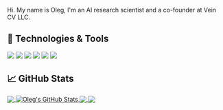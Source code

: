 

Hi. My name is Oleg, I'm an AI research scientist and a co-founder at Vein CV LLC. 

## 🔧 Technologies & Tools
![](https://img.shields.io/badge/OS-Linux-informational?style=flat&logo=linux&logoColor=white&color=2bbc8a)
![](https://img.shields.io/badge/Code-Python-informational?style=flat&logo=python&logoColor=white&color=2bbc8a)
![](https://img.shields.io/badge/Code-JavaScript-informational?style=flat&logo=javascript&logoColor=white&color=2bbc8a)
![](https://img.shields.io/badge/C++-Solutions-blue?style=flat&logo=c++&logoColor=white&color=2bbc8a)
![](https://img.shields.io/badge/Tools-PostgreSQL-informational?style=flat&logo=postgresql&logoColor=white&color=2bbc8a)
![](https://img.shields.io/badge/Tools-Docker-informational?style=flat&logo=docker&logoColor=white&color=2bbc8a)

## &#x1f4c8; GitHub Stats

<a href="https://github.com/olegrgv/olegrgv">
  <img align="center" src="https://github-readme-stats.vercel.app/api/top-langs/?username=olegrgv&hide=java,html,tex&title_color=ffffff&text_color=c9cacc&icon_color=2bbc8a&bg_color=1d1f21&langs_count=3" />
</a>
<a href="https://github.com/olegrgv/olegrgv">
  <img align="center" src="https://github-readme-stats.vercel.app/api?username=olegrgv&show_icons=true&line_height=27&count_private=true&title_color=ffffff&text_color=c9cacc&icon_color=2bbc8a&bg_color=1d1f21" alt="Oleg's GitHub Stats" />
</a>

<a href="https://github.com/cviaai/veincv-rl">
  <img align="center" src="https://github-readme-stats.vercel.app/api/pin/?username=cviaai&repo=veincv-rl&title_color=ffffff&text_color=c9cacc&icon_color=2bbc8a&bg_color=1d1f21" />
</a>


<a href="https://github.com/cviaai/DEEP-NEGATIVE-VOLUME">
  <img align="center" src="https://github-readme-stats.vercel.app/api/pin/?username=cviaai&repo=DEEP-NEGATIVE-VOLUME&title_color=ffffff&text_color=c9cacc&icon_color=2bbc8a&bg_color=1d1f21" />
</a>    

